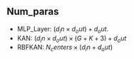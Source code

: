 
## Num_paras

- MLP_Layer: $(d_in × d_out) + d_out$.
- KAN: $(d_in × d_out) × (G + K + 3) + d_out$
- RBFKAN: $N_centers × (d_in + d_out)$